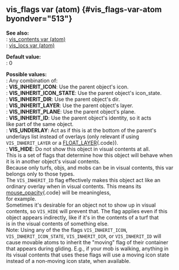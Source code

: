 ## vis_flags var (atom) {#vis_flags-var-atom byondver="513"}    
**See also:**    
:   [vis_contents var (atom)](/atom/var/vis_contents)    
:   [vis_locs var (atom)](/atom/var/vis_locs)    
<!-- -->    
**Default value:**    
:   0    
<!-- -->    
**Possible values:**    
:   Any combination of:    
:   **VIS_INHERIT_ICON**: Use the parent object\'s icon.    
:   **VIS_INHERIT_ICON_STATE**: Use the parent object\'s icon_state.    
:   **VIS_INHERIT_DIR**: Use the parent object\'s dir.    
:   **VIS_INHERIT_LAYER**: Use the parent object\'s layer.    
:   **VIS_INHERIT_PLANE**: Use the parent object\'s plane.    
:   **VIS_INHERIT_ID**: Use the parent object\'s identity, so it acts    
    like part of the same object.    
:   **VIS_UNDERLAY**: Act as if this is at the bottom of the parent\'s    
    underlays list instead of overlays (only relevant if using    
    `VIS_INHERIT_LAYER` or a [FLOAT_LAYER](/atom/var/layer){.code}).    
:   **VIS_HIDE**: Do not show this object in visual contents at all.    
This is a set of flags that determine how this object will behave when    
it is in another object\'s visual contents.    
Because only turfs, objs, and mobs can be in visual contents, this var    
belongs only to those types.    
The `VIS_INHERIT_ID` flag effectively makes this object act like an    
ordinary overlay when in visual contents. This means its    
[mouse_opacity](/atom/var/mouse_opacity){.code} will be meaningless,    
for example.    
Sometimes it\'s desirable for an object not to show up in visual    
contents, so `VIS_HIDE` will prevent that. The flag applies even if this    
object appears indirectly, like if it\'s in the contents of a turf that    
is in the visual contents of something else.    
Note: Using any of the the flags `VIS_INHERIT_ICON`,    
`VIS_INHERIT_ICON_STATE`, `VIS_INHERIT_DIR`, or `VIS_INHERIT_ID` will    
cause movable atoms to inherit the \"moving\" flag of their container    
that appears during gliding. E.g., if your mob is walking, anything in    
its visual contents that uses these flags will use a moving icon state    
instead of a non-moving icon state, when available.  